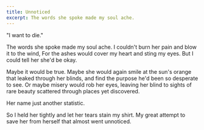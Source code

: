 ```yaml
---
title: Unnoticed
excerpt: The words she spoke made my soul ache.
---
```


"I want to die."

The words she spoke made my soul ache.
I couldn't burn her pain and blow it to the wind,
For the ashes would cover my heart and sting my eyes.
But I could tell her she'd be okay.

Maybe it would be true.
Maybe she would again smile at the sun's orange that leaked through her blinds,
and find the purpose he'd been so desperate to see.
Or maybe misery would rob her eyes,
leaving her blind to sights of rare beauty scattered through places yet discovered.

Her name just another statistic.

So I held her tightly and let her tears stain my shirt.
My great attempt to save her from herself
that almost went unnoticed.
